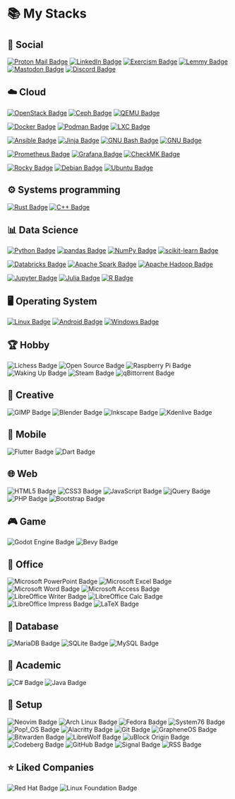 # :books: My Stacks

## :busts_in_silhouette: Social

[![Proton Mail Badge](https://img.shields.io/badge/Proton%20Mail-6D4AFF?logo=protonmail&logoColor=fff&style=flat-square)](mailto:konradkon@pm.me)
[![LinkedIn Badge](https://img.shields.io/badge/LinkedIn-0A66C2?logo=linkedin&logoColor=fff&style=flat-square)](https://www.linkedin.com/in/konradkon/)
[![Exercism Badge](https://img.shields.io/badge/Exercism-009CAB?logo=exercism&logoColor=fff&style=flat-square)](https://exercism.org/profiles/Psyhackological)
[![Lemmy Badge](https://img.shields.io/badge/Lemmy-000?logo=lemmy&logoColor=fff&style=flat-square)](https://lemmy.ml/u/Psyhackological)
[![Mastodon Badge](https://img.shields.io/badge/Mastodon-6364FF?logo=mastodon&logoColor=fff&style=flat-square)](https://mastodon.social/@Psyhackological)
[![Discord Badge](https://img.shields.io/badge/Discord-5865F2?logo=discord&logoColor=fff&style=flat-square)](https://discord.com/users/@konradkon)

## :cloud: Cloud

[![OpenStack Badge](https://img.shields.io/badge/OpenStack-ED1944?logo=openstack&logoColor=fff&style=flat-square)](https://www.openstack.org/)
[![Ceph Badge](https://img.shields.io/badge/Ceph-EF5C55?logo=ceph&logoColor=fff&style=flat-square)](https://ceph.io/en/)
[![QEMU Badge](https://img.shields.io/badge/QEMU-F60?logo=qemu&logoColor=fff&style=flat-square)](https://www.qemu.org/)

[![Docker Badge](https://img.shields.io/badge/Docker-2496ED?logo=docker&logoColor=fff&style=flat-square)](https://linuxcontainers.org/)
[![Podman Badge](https://img.shields.io/badge/Podman-892CA0?logo=podman&logoColor=fff&style=flat-square)](https://podman.io/)
[![LXC Badge](https://img.shields.io/badge/LXC-333?logo=linuxcontainers&logoColor=fff&style=flat-square)](https://linuxcontainers.org/)

[![Ansible Badge](https://img.shields.io/badge/Ansible-E00?logo=ansible&logoColor=fff&style=flat-square)](https://www.ansible.com/)
[![Jinja Badge](https://img.shields.io/badge/Jinja-B41717?logo=jinja&logoColor=fff&style=flat-square)](https://palletsprojects.com/p/jinja/)
[![GNU Bash Badge](https://img.shields.io/badge/GNU%20Bash-4EAA25?logo=gnubash&logoColor=fff&style=flat-square)](https://www.gnu.org/software/bash/)
[![GNU Badge](https://img.shields.io/badge/GNU-A42E2B?logo=gnu&logoColor=fff&style=flat-square)](https://www.gnu.org/software/coreutils/)

[![Prometheus Badge](https://img.shields.io/badge/Prometheus-E6522C?logo=prometheus&logoColor=fff&style=flat-square)](https://prometheus.io/)
[![Grafana Badge](https://img.shields.io/badge/Grafana-F46800?logo=grafana&logoColor=fff&style=flat-square)](https://grafana.com/)
[![CheckMK Badge](https://img.shields.io/badge/CheckMK-15D1A0?logo=checkmk&logoColor=fff&style=flat-square)](https://checkmk.com/)

[![Rocky Badge](https://img.shields.io/badge/Rocky-10B981?logo=rockylinux&logoColor=fff&style=flat-square)](https://rockylinux.org/)
[![Debian Badge](https://img.shields.io/badge/Debian-A81D33?logo=debian&logoColor=fff&style=flat-square)](https://www.debian.org/)
[![Ubuntu Badge](https://img.shields.io/badge/Ubuntu-E95420?logo=ubuntu&logoColor=fff&style=flat-square)](https://ubuntu.com/)

## :gear: Systems programming

[![Rust Badge](https://img.shields.io/badge/Rust-000?logo=rust&logoColor=fff&style=flat-square)](https://www.rust-lang.org/)
[![C++ Badge](https://img.shields.io/badge/C%2B%2B-00599C?logo=cplusplus&logoColor=fff&style=flat-square)](https://isocpp.org/)

## :bar_chart: Data Science

[![Python Badge](https://img.shields.io/badge/Python-3776AB?logo=python&logoColor=fff&style=flat-square)](https://www.python.org/)
[![pandas Badge](https://img.shields.io/badge/pandas-150458?logo=pandas&logoColor=fff&style=flat-square)](https://pandas.pydata.org/)
[![NumPy Badge](https://img.shields.io/badge/NumPy-013243?logo=numpy&logoColor=fff&style=flat-square)](https://numpy.org/)
[![scikit-learn Badge](https://img.shields.io/badge/scikit--learn-F7931E?logo=scikitlearn&logoColor=fff&style=flat-square)](https://scikit-learn.org/)

[![Databricks Badge](https://img.shields.io/badge/Databricks-FF3621?logo=databricks&logoColor=fff&style=flat-square)](https://www.databricks.com/)
[![Apache Spark Badge](https://img.shields.io/badge/Apache%20Spark-E25A1C?logo=apachespark&logoColor=fff&style=flat-square)](https://spark.apache.org/)
[![Apache Hadoop Badge](https://img.shields.io/badge/Apache%20Hadoop-6CF?logo=apachehadoop&logoColor=fff&style=flat-square)](https://hadoop.apache.org/)

[![Jupyter Badge](https://img.shields.io/badge/Jupyter-F37626?logo=jupyter&logoColor=fff&style=flat-square)](https://jupyter.org/)
[![Julia Badge](https://img.shields.io/badge/Julia-9558B2?logo=julia&logoColor=fff&style=flat-square)](https://julialang.org/)
[![R Badge](https://img.shields.io/badge/R-276DC3?logo=r&logoColor=fff&style=flat-square)](https://www.r-project.org/)

## :desktop_computer: Operating System

[![Linux Badge](https://img.shields.io/badge/Linux-FCC624?logo=linux&logoColor=000&style=flat-square)](https://www.linux.org/)
[![Android Badge](https://img.shields.io/badge/Android-34A853?logo=android&logoColor=fff&style=flat-square)](https://www.android.com/)
[![Windows Badge](https://img.shields.io/badge/Windows-0078D4?logo=windows&logoColor=fff&style=flat-square)](https://www.microsoft.com/en-us/windows)

## :trophy: Hobby

![Lichess Badge](https://img.shields.io/badge/Lichess-000?logo=lichess&logoColor=fff&style=flat-square)
![Open Source Badge](https://img.shields.io/badge/Open%20Source-3DA639?logo=opensourceinitiative&logoColor=fff&style=flat-square)
![Raspberry Pi Badge](https://img.shields.io/badge/Raspberry%20Pi-A22846?logo=raspberrypi&logoColor=fff&style=flat-square)
![Waking Up Badge](https://img.shields.io/badge/Waking%20Up-212256?logo=headspace&logoColor=0AC8D4&style=flat-square)
![Steam Badge](https://img.shields.io/badge/Steam-000?logo=steam&logoColor=fff&style=flat-square)
![qBittorrent Badge](https://img.shields.io/badge/qBittorrent-2F67BA?logo=qbittorrent&logoColor=fff&style=flat-square)

## :art: Creative

![GIMP Badge](https://img.shields.io/badge/GIMP-5C5543?logo=gimp&logoColor=fff&style=flat-square)
![Blender Badge](https://img.shields.io/badge/Blender-E87D0D?logo=blender&logoColor=fff&style=flat-square)
![Inkscape Badge](https://img.shields.io/badge/Inkscape-000?logo=inkscape&logoColor=fff&style=flat-square)
![Kdenlive Badge](https://img.shields.io/badge/Kdenlive-527EB2?logo=kdenlive&logoColor=fff&style=flat-square)

## :iphone: Mobile

![Flutter Badge](https://img.shields.io/badge/Flutter-02569B?logo=flutter&logoColor=fff&style=flat-square)
![Dart Badge](https://img.shields.io/badge/Dart-0175C2?logo=dart&logoColor=fff&style=flat-square)

## :globe_with_meridians: Web

![HTML5 Badge](https://img.shields.io/badge/HTML5-E34F26?logo=html5&logoColor=fff&style=flat-square)
![CSS3 Badge](https://img.shields.io/badge/CSS3-1572B6?logo=css3&logoColor=fff&style=flat-square)
![JavaScript Badge](https://img.shields.io/badge/JavaScript-F7DF1E?logo=javascript&logoColor=000&style=flat-square)
![jQuery Badge](https://img.shields.io/badge/jQuery-0769AD?logo=jquery&logoColor=fff&style=flat-square)
![PHP Badge](https://img.shields.io/badge/PHP-777BB4?logo=php&logoColor=fff&style=flat-square)
![Bootstrap Badge](https://img.shields.io/badge/Bootstrap-7952B3?logo=bootstrap&logoColor=fff&style=flat-square)

## :video_game: Game

![Godot Engine Badge](https://img.shields.io/badge/Godot%20Engine-478CBF?logo=godotengine&logoColor=fff&style=flat-square)
![Bevy Badge](https://img.shields.io/badge/Bevy-232326?logo=bevy&logoColor=fff&style=flat-square)

## :paperclip: Office

![Microsoft PowerPoint Badge](https://img.shields.io/badge/Microsoft%20PowerPoint-B7472A?logo=microsoftpowerpoint&logoColor=fff&style=flat-square)
![Microsoft Excel Badge](https://img.shields.io/badge/Microsoft%20Excel-217346?logo=microsoftexcel&logoColor=fff&style=flat-square)
![Microsoft Word Badge](https://img.shields.io/badge/Microsoft%20Word-2B579A?logo=microsoftword&logoColor=fff&style=flat-square)
![Microsoft Access Badge](https://img.shields.io/badge/Microsoft%20Access-A4373A?logo=microsoftaccess&logoColor=fff&style=flat-square)
![LibreOffice Writer Badge](https://img.shields.io/badge/LibreOffice%20Writer-083FA6?logo=libreofficewriter&logoColor=fff&style=flat-square)
![LibreOffice Calc Badge](https://img.shields.io/badge/LibreOffice%20Calc-007C3C?logo=libreofficecalc&logoColor=fff&style=flat-square)
![LibreOffice Impress Badge](https://img.shields.io/badge/LibreOffice%20Impress-D0120D?logo=libreofficeimpress&logoColor=fff&style=flat-square)
![LaTeX Badge](https://img.shields.io/badge/LaTeX-008080?logo=latex&logoColor=fff&style=flat-square)

## :file_folder: Database

![MariaDB Badge](https://img.shields.io/badge/MariaDB-003545?logo=mariadb&logoColor=fff&style=flat-square)
![SQLite Badge](https://img.shields.io/badge/SQLite-003B57?logo=sqlite&logoColor=fff&style=flat-square)
![MySQL Badge](https://img.shields.io/badge/MySQL-4479A1?logo=mysql&logoColor=fff&style=flat-square)

## :school: Academic

![C# Badge](https://img.shields.io/badge/C%23-512BD4?logo=csharp&logoColor=fff&style=flat-square)
![Java Badge](https://img.shields.io/badge/Java-ED8B00?logo=openjdk&logoColor=fff&style=flat-square)

## :wrench: Setup

![Neovim Badge](https://img.shields.io/badge/Neovim-57A143?logo=neovim&logoColor=fff&style=flat-square)
![Arch Linux Badge](https://img.shields.io/badge/Arch%20Linux-1793D1?logo=archlinux&logoColor=fff&style=flat-square)
![Fedora Badge](https://img.shields.io/badge/Fedora-51A2DA?logo=fedora&logoColor=fff&style=flat-square)
![System76 Badge](https://img.shields.io/badge/System76-585048?logo=system76&logoColor=fff&style=flat-square)
![Pop!_OS Badge](https://img.shields.io/badge/Pop!__OS-48B9C7?logo=popos&logoColor=fff&style=flat-square)
![Alacritty Badge](https://img.shields.io/badge/Alacritty-F46D01?logo=alacritty&logoColor=fff&style=flat-square)
![Git Badge](https://img.shields.io/badge/Git-F05032?logo=git&logoColor=fff&style=flat-square)
![GrapheneOS Badge](https://img.shields.io/badge/GrapheneOS-0053A3?logo=grapheneos&logoColor=fff&style=flat-square)
![Bitwarden Badge](https://img.shields.io/badge/Bitwarden-175DDC?logo=bitwarden&logoColor=fff&style=flat-square)
![LibreWolf Badge](https://img.shields.io/badge/LibreWolf-4CACF8?logo=firefox&logoColor=fff&style=flat-square)
![uBlock Origin Badge](https://img.shields.io/badge/uBlock%20Origin-800000?logo=ublockorigin&logoColor=fff&style=flat-square)
![Codeberg Badge](https://img.shields.io/badge/Codeberg-2185D0?logo=codeberg&logoColor=fff&style=flat-square)
![GitHub Badge](https://img.shields.io/badge/GitHub-181717?logo=github&logoColor=fff&style=flat-square)
![Signal Badge](https://img.shields.io/badge/Signal-3A76F0?logo=signal&logoColor=fff&style=flat-square)
![RSS Badge](https://img.shields.io/badge/RSS-FFA500?logo=rss&logoColor=fff&style=flat-square)

## :star: Liked Companies

![Red Hat Badge](https://img.shields.io/badge/Red%20Hat-E00?logo=redhat&logoColor=fff&style=flat-square)
![Linux Foundation Badge](https://img.shields.io/badge/Linux%20Foundation-003778?logo=linuxfoundation&logoColor=fff&style=flat-square)
